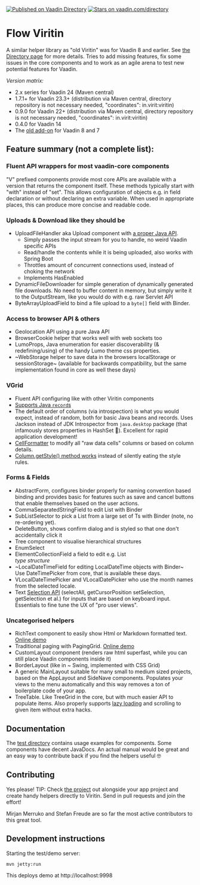 [![Published on Vaadin  Directory](https://img.shields.io/badge/Vaadin%20Directory-published-00b4f0.svg)](https://vaadin.com/directory/component/flow-viritin)
[![Stars on vaadin.com/directory](https://img.shields.io/vaadin-directory/star/flow-viritin.svg)](https://vaadin.com/directory/component/flow-viritin)

# Flow Viritin

A similar helper library as "old Viritin" was for Vaadin 8 and earlier. See [the Directory page](https://vaadin.com/directory/component/flow-viritin) for more details. Tries to add missing features, fix some issues in the core components and to work as an agile arena to test new potential features for Vaadin.

*Version matrix:*
 * 2.x series for Vaadin 24 (Maven central)
 * 1.7.1+ for Vaadin 23.3+ (distribution via Maven central, directory repository is not necessary needed, "coordinates": in.virit:viritin)
 * 0.9.0 for Vaadin 22+ (distribution via Maven central, directory repository is not necessary needed, "coordinates": in.virit:viritin)
 * 0.4.0 for Vaadin 14
 * The [old add-on](https://vaadin.com/directory/component/viritin) for Vaadin 8 and 7

## Feature summary (not a complete list):

###  Fluent API wrappers for most vaadin-core components

"V" prefixed components provide most core APIs are available with a version that returns the component itself. These methods typically start with "with" instead of "set". This allows configuration of objects
e.g. in field declaration or without declaring an extra variable. When used in appropriate places, this can produce more concise and readable code. 

### Uploads & Download like they should be

 * UploadFileHandler aka Upload component with [a proper Java API](https://vaadin.com/blog/uploads-and-downloads-inputs-and-outputs).
   * Simply passes the input stream for you to handle, no weird Vaadin specific APIs
   * Read/handle the contents while it is being uploaded, also works with Spring Boot
   * Throttles amount of concurrent connections used, instead of choking the network
   * Implements HasEnabled
 * DynamicFileDownloader for simple generation of dynamically generated file downloads. No need to buffer content in memory, but simply write it to the OutputStream, like you would do with e.g. raw Servlet API
 * ByteArrayUploadField to bind a file upload to a `byte[]` field with Binder.

### Access to browser API & others

 * Geolocation API using a pure Java API
 * BrowserCookie helper that works well with web sockets too
 * LumoProps, Java enumeration for easier discoverability (& redefining/using) of the handy Lumo theme css properties.
 * ~WebStorage helper to save data in the browsers localStorage or sessionStorage~ (available for backwards compatibility, but the same implementation found in core as well these days)

### VGrid

 * Fluent API configuring like with other Viritin components
 * [Supports Java `record`s](https://github.com/viritin/flow-viritin/blob/v24/src/test/java/org/vaadin/firitin/RecordsWithGrid.java)
 * The default order of columns (via introspection) is what you would expect, instead of random, both for basic Java beans and records. Uses Jackson instead of JDK Introspector from `java.desktop` package (that infamously stores properties in HashSet 🤦‍). Excellent for rapid application development!
 * [CellFormatter](https://github.com/viritin/flow-viritin/blob/v24/src/test/java/org/vaadin/firitin/Grids.java#L45-L63) to modify all "raw data cells" columns or based on column details.
 * [Column.getStyle() method works](https://github.com/viritin/flow-viritin/blob/v24/src/test/java/org/vaadin/firitin/Grids.java#L68-L73) instead of silently eating the style rules. 

### Forms & Fields

 * AbstractForm, configures binder properly for naming convention based binding and provides basic for features such as save and cancel buttons that enable themselves based on the user actions.
 * CommaSeparatedStringField to edit List<String> with Binder
 * SubListSelector to pick a List<T> from a large set of Ts with Binder (note, no re-ordering yet).
 * DeleteButton, shows confirm dialog and is styled so that one don't accidentally click it
 * Tree component to visualise hierarchical structures
 * EnumSelect
 * ElementCollectionField a field to edit e.g. List<Address> type structure
 * ~LocalDateTimeField for editing LocalDateTime objects with Binder~ Use DateTimePicker from core, that is available these days.
 * VLocalDateTimePicker and VLocalDatePicker who use the month names from the selected locale.
 * Text [Selection API](https://javadoc.dokku1.parttio.org/in.virit/viritin/2.5.2/org/vaadin/firitin/components/textfield/SelectionApi.html) (selectAll, getCursorPosition setSelection, getSelection et al.) for inputs that are based on keyboard input. Essentials to fine tune the UX of "pro user views".

### Uncategorised helpers

 * RichText component to easily show Html or Markdown formatted text. [Online demo](https://addons.dokku1.parttio.org/)
 * Traditional paging with PagingGrid. [Online demo](https://addons.dokku1.parttio.org/paginggrid)
 * CustomLayout component (renders raw html superfast, while you can still place Vaadin components inside it)
 * BorderLayout (like in ~ Swing, implemented with CSS Grid)
 * A generic MainLayout suitable for many small to medium sized projects, based on the AppLayout and SideNave components. Populates your views to the menu automatically and this way removes a ton of boilerplate code of your app.
 * TreeTable. Like TreeGrid in the core, but with much easier API to populate items. Also properly supports [lazy loading](https://vaadin.com/blog/lazy-loading-hierarchical-data-from-ui-to-database) and scrolling to given item without extra hacks.

## Documentation

The [test directory](https://github.com/viritin/flow-viritin/tree/v24/src/test/java/org/vaadin/firitin) contains usage examples for components. Some components have decent JavaDocs. An actual manual would be great and an easy way to contribute back if you find the helpers useful 🤓

## Contributing

Yes please! TIP: Check [the project](https://github.com/viritin/flow-viritin) out alongside your app project and create handy helpers directly to Viritin. Send in pull requests and join the effort!  

Mirjan Merruko and Stefan Freude are so far the most active contributors to this great tool.



## Development instructions

Starting the test/demo server:
```
mvn jetty:run
```

This deploys demo at http://localhost:9998
